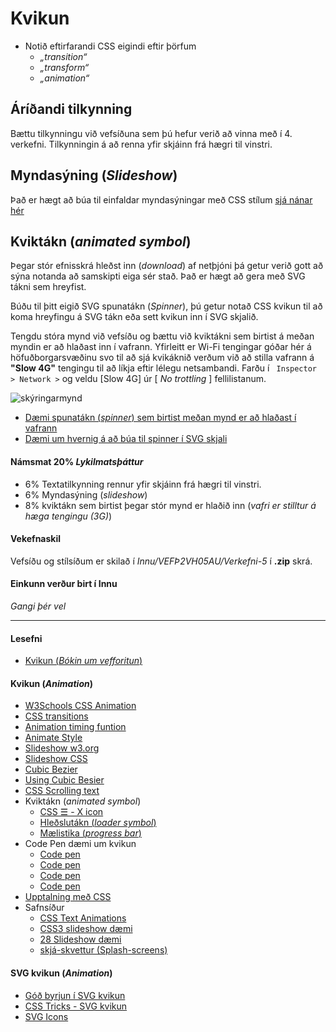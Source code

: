 # Kvikun 

* Notið eftirfarandi CSS eigindi eftir þörfum
  * _„transition“_  
  * _„transform“_ 
  * _„animation“_

## Áríðandi tilkynning

Bættu tilkynningu við vefsíðuna sem þú hefur verið að vinna með í 4. verkefni. Tilkynningin á að renna yfir skjáinn frá hægri til vinstri.

## Myndasýning (_Slideshow_)

Það er hægt að búa til einfaldar myndasýningar með CSS stílum [sjá nánar hér](https://www.w3.org/Style/Examples/007/slideshow.en.html)

## Kviktákn (_animated symbol_) 

Þegar stór efnisskrá hleðst inn (_download_) af netþjóni þá getur verið gott að sýna notanda að samskipti eiga sér stað. Það er hægt að gera með SVG tákni sem hreyfist. 

Búðu til þitt eigið SVG spunatákn (_Spinner_), þú getur notað CSS kvikun til að koma hreyfingu á SVG tákn eða sett kvikun inn í SVG skjalið.

Tengdu stóra mynd við vefsíðu og bættu við kviktákni sem birtist á meðan myndin er að hlaðast inn í vafrann. 
Yfirleitt er Wi-Fi tengingar góðar hér á höfuðborgarsvæðinu svo til að sjá kvikáknið verðum við að stilla vafrann á **"Slow 4G"** tengingu til að líkja eftir lélegu netsambandi. Farðu í ` Inspector > Network >` og veldu  [Slow 4G] úr [ _No trottling_ ] fellilistanum.

![skýringarmynd](Námsefni-5/4g-trottling.jpg)

- [Dæmi  spunatákn (_spinner_) sem birtist meðan mynd er að hlaðast í vafrann](Námsefni-5/img-loader.html)
- [Dæmi um hvernig á að búa til spinner í SVG skjali](https://www.fffuel.co/svg-spinner/)


#### Námsmat 20% _Lykilmatsþáttur_

- 6% Textatilkynning rennur yfir skjáinn frá hægri til vinstri. 
- 6% Myndasýning (_slideshow_) 
- 8% kviktákn sem birtist þegar stór mynd er hlaðið inn (_vafri er stilltur á hæga tengingu (3G)_)

#### Vekefnaskil

Vefsíðu og stílsíðum er skilað í _Innu/VEFÞ2VH05AU/Verkefni-5_ í **.zip** skrá. 

#### Einkunn verður birt í Innu

_Gangi þér vel_

---

#### Lesefni

* [Kvikun (_Bókin um vefforitun_)](https://bok.vefforritun.is/19.kvikun)

#### Kvikun (_Animation_)

* [W3Schools CSS Animation](https://www.w3schools.com/css/css3_animations.asp)
* [CSS transitions](https://developer.mozilla.org/en-US/docs/Web/CSS/CSS_Transitions/Using_CSS_transitions)
* [Animation timing funtion](https://developer.mozilla.org/en-US/docs/Web/CSS/animation-timing-function)
* [Animate Style](https://animate.style/)
* [Slideshow w3.org](https://www.w3.org/Style/Examples/007/slideshow.en.html#top)
* [Slideshow CSS](https://css-tricks.com/css-only-carousel/)
* [Cubic Bezier](https://cubic-bezier.com/)
* [Using Cubic Besier](https://css-tricks.com/advanced-css-animation-using-cubic-bezier/)
* [CSS Scrolling text](https://blog.hubspot.com/website/scrolling-text-css)
* Kviktákn (_animated symbol_)
  * [CSS &#9776; - X icon](https://www.w3schools.com/howto/howto_css_menu_icon.asp)
  * [Hleðslutákn (_loader symbol_)](https://www.codingnepalweb.com/animated-loader-in-html-css/)
  * [Mælistika (_progress bar_)](https://www.codingnepalweb.com/button-progress-bar-html-css-javascript/)
* Code Pen dæmi um kvikun
  * [Code pen](https://codepen.io/rokobuljan/pen/XXzqKQ)
  * [Code pen](https://codepen.io/maheshambure21/pen/qZZrxy)
  * [Code pen](https://codepen.io/paulnoble/pen/ZYOzLG)
  * [Code pen](https://codepen.io/jaskiranchhokar/pen/wmGXav) 
* [Upptalning með CSS](https://css-tricks.com/animating-number-counters/#aa-the-new-school-css-solution) 
* Safnsíður
  * [CSS Text Animations](https://freefrontend.com/css-text-animations/)
  * [CSS3 slideshow dæmi](https://codeshack.io/pure-css3-image-slideshow-example/)
  * [28 Slideshow dæmi](https://freefrontend.com/css-slideshows/)
  * [skjá-skvettur (Splash-screens)](https://speckyboy.com/splash-screen-design/)

#### SVG kvikun (_Animation_)

* [Góð byrjun í SVG kvikun](https://artificial.design/archives/2018/05/23/svg-animation.html)
* [CSS Tricks - SVG kvikun](https://css-tricks.com/animating-svg-css/)
* [SVG Icons](https://webdesign.tutsplus.com/tutorials/how-to-animate-festive-svg-icons-with-css--webdesign-17658)







